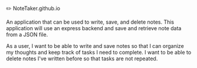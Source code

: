 :pencil2: NoteTaker.github.io

An application that can be used to write, save, and delete notes. This application will use an express backend and save and retrieve note data from a JSON file.

As a user, I want to be able to write and save notes so that I can organize my thoughts and keep track of tasks I need to complete. I want to be able to delete notes I've written before so that tasks are not repeated.


